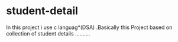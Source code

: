 # student-detail
In this project i use c languag*(DSA) .Basically this Project based on collection  of student details ..........
